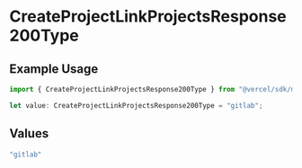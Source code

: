 # CreateProjectLinkProjectsResponse200Type

## Example Usage

```typescript
import { CreateProjectLinkProjectsResponse200Type } from "@vercel/sdk/models/createprojectop.js";

let value: CreateProjectLinkProjectsResponse200Type = "gitlab";
```

## Values

```typescript
"gitlab"
```